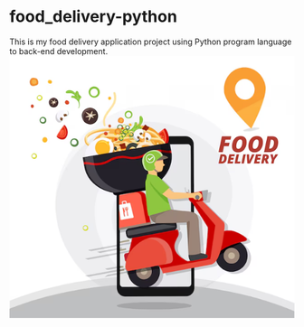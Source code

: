 # food_delivery-python
This is my food delivery application project using Python program language to back-end development.
![alt text](image.png)
